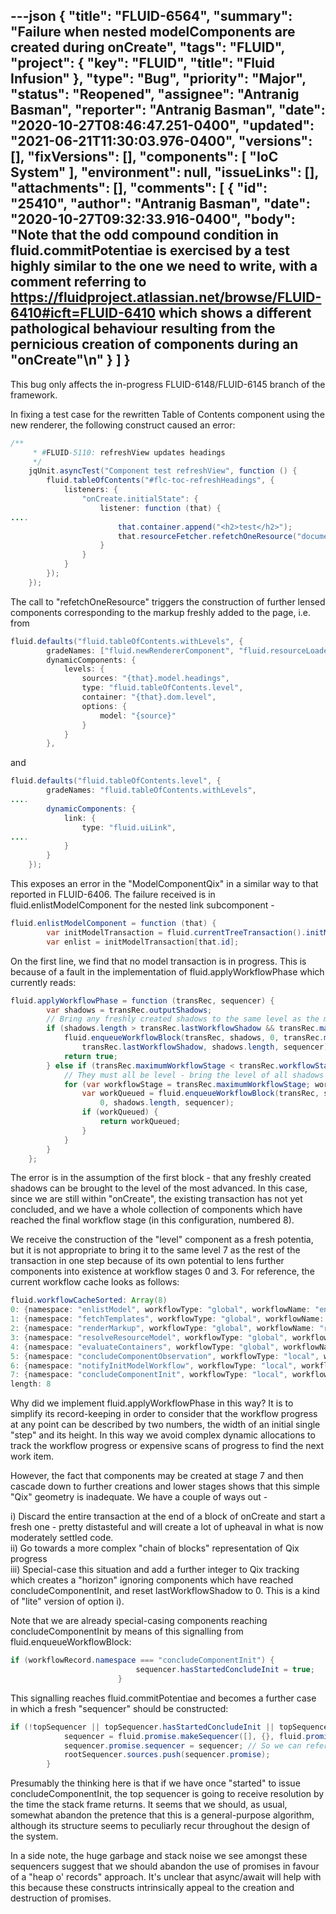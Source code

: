 ---json
{
  "title": "FLUID-6564",
  "summary": "Failure when nested modelComponents are created during onCreate",
  "tags": "FLUID",
  "project": {
    "key": "FLUID",
    "title": "Fluid Infusion"
  },
  "type": "Bug",
  "priority": "Major",
  "status": "Reopened",
  "assignee": "Antranig Basman",
  "reporter": "Antranig Basman",
  "date": "2020-10-27T08:46:47.251-0400",
  "updated": "2021-06-21T11:30:03.976-0400",
  "versions": [],
  "fixVersions": [],
  "components": [
    "IoC System"
  ],
  "environment": null,
  "issueLinks": [],
  "attachments": [],
  "comments": [
    {
      "id": "25410",
      "author": "Antranig Basman",
      "date": "2020-10-27T09:32:33.916-0400",
      "body": "Note that the odd compound condition in fluid.commitPotentiae is exercised by a test highly similar to the one we need to write, with a comment referring to <https://fluidproject.atlassian.net/browse/FLUID-6410#icft=FLUID-6410> which shows a different pathological behaviour resulting from the pernicious creation of components during an \"onCreate\"\n"
    }
  ]
}
---
This bug only affects the in-progress FLUID-6148/FLUID-6145 branch of the framework.

In fixing a test case for the rewritten Table of Contents component using the new renderer, the following construct caused an error:

```java
/**
     * #FLUID-5110: refreshView updates headings
     */
    jqUnit.asyncTest("Component test refreshView", function () {
        fluid.tableOfContents("#flc-toc-refreshHeadings", {
            listeners: {
                "onCreate.initialState": {
                    listener: function (that) {
....
                        that.container.append("<h2>test</h2>");
                        that.resourceFetcher.refetchOneResource("documentHeadingsSource");
                    }
                }
            }
        });
    });
```

The call to "refetchOneResource" triggers the construction of further lensed components corresponding to the markup freshly added to the page, i.e. from

```java
fluid.defaults("fluid.tableOfContents.withLevels", {
        gradeNames: ["fluid.newRendererComponent", "fluid.resourceLoader"],
        dynamicComponents: {
            levels: {
                sources: "{that}.model.headings",
                type: "fluid.tableOfContents.level",
                container: "{that}.dom.level",
                options: {
                    model: "{source}"
                }
            }
        },
```

and

```java
fluid.defaults("fluid.tableOfContents.level", {
        gradeNames: "fluid.tableOfContents.withLevels",
....
        dynamicComponents: {
            link: {
                type: "fluid.uiLink",
....
            }
        }
    });
```

This exposes an error in the "ModelComponentQix" in a similar way to that reported in FLUID-6406. The failure received is in fluid.enlistModelComponent for the nested link subcomponent -&#x20;

```java
fluid.enlistModelComponent = function (that) {
        var initModelTransaction = fluid.currentTreeTransaction().initModelTransaction;
        var enlist = initModelTransaction[that.id];
```

On the first line, we find that no model transaction is in progress. This is because of a fault in the implementation of fluid.applyWorkflowPhase which currently reads:

```java
fluid.applyWorkflowPhase = function (transRec, sequencer) {
        var shadows = transRec.outputShadows;
        // Bring any freshly created shadows to the same level as the most currently advanced
        if (shadows.length > transRec.lastWorkflowShadow && transRec.maximumWorkflowStage > 0) {
            fluid.enqueueWorkflowBlock(transRec, shadows, 0, transRec.maximumWorkflowStage,
                transRec.lastWorkflowShadow, shadows.length, sequencer);
            return true;
        } else if (transRec.maximumWorkflowStage < transRec.workflowStageBreak) {
            // They must all be level - bring the level of all shadows to final level
            for (var workflowStage = transRec.maximumWorkflowStage; workflowStage < transRec.workflowStageBreak; ++workflowStage) {
                var workQueued = fluid.enqueueWorkflowBlock(transRec, shadows, workflowStage, workflowStage + 1,
                    0, shadows.length, sequencer);
                if (workQueued) {
                    return workQueued;
                }
            }
        }
    };
```

The error is in the assumption of the first block - that any freshly created shadows can be brought to the level of the most advanced. In this case, since we are still within "onCreate", the existing transaction has not yet concluded, and we have a whole collection of components which have reached the final workflow stage (in this configuration, numbered 8).&#x20;

We receive the construction of the "level" component as a fresh potentia, but it is not appropriate to bring it to the same level 7 as the rest of the transaction in one step because of its own potential to lens further components into existence at workflow stages 0 and 3. For reference, the current workflow cache looks as follows:

```java
fluid.workflowCacheSorted: Array(8)
0: {namespace: "enlistModel", workflowType: "global", workflowName: "enlistModel", gradeName: "fluid.modelComponent", workflowOptions: {...}, ...}
1: {namespace: "fetchTemplates", workflowType: "global", workflowName: "fetchTemplates", priority: {...}, gradeName: "fluid.templateResourceFetcher", ...}
2: {namespace: "renderMarkup", workflowType: "global", workflowName: "renderMarkup", priority: {...}, gradeName: "fluid.newRendererComponent", ...}
3: {namespace: "resolveResourceModel", workflowType: "global", workflowName: "resolveResourceModel", priority: {...}, gradeName: "fluid.modelComponent", ...}
4: {namespace: "evaluateContainers", workflowType: "global", workflowName: "evaluateContainers", priority: {...}, gradeName: "fluid.containerRenderingView", ...}
5: {namespace: "concludeComponentObservation", workflowType: "local", workflowName: "concludeComponentObservation", priority: {...}, gradeName: "fluid.component", ...}
6: {namespace: "notifyInitModelWorkflow", workflowType: "local", workflowName: "notifyInitModelWorkflow", priority: {...}, gradeName: "fluid.modelComponent", ...}
7: {namespace: "concludeComponentInit", workflowType: "local", workflowName: "concludeComponentInit", priority: {...}, gradeName: "fluid.component", ...}
length: 8
```

Why did we implement fluid.applyWorkflowPhase in this way? It is to simplify its record-keeping in order to consider that the workflow progress at any point can be described by two numbers, the width of an initial single "step" and its height. In this way we avoid complex dynamic allocations to track the workflow progress or expensive scans of progress to find the next work item.

However, the fact that components may be created at stage 7 and then cascade down to further creations and lower stages shows that this simple "Qix" geometry is inadequate. We have a couple of ways out -&#x20;

i) Discard the entire transaction at the end of a block of onCreate and start a fresh one - pretty distasteful and will create a lot of upheaval in what is now moderately settled code.\
ii) Go towards a more complex "chain of blocks" representation of Qix progress\
iii) Special-case this situation and add a further integer to Qix tracking which creates a "horizon" ignoring components which have reached concludeComponentInit, and reset lastWorkflowShadow to 0. This is a kind of "lite" version of option i).&#x20;

Note that we are already special-casing components reaching concludeComponentInit by means of this signalling from fluid.enqueueWorkflowBlock:

```java
if (workflowRecord.namespace === "concludeComponentInit") {
                            sequencer.hasStartedConcludeInit = true;
                        }
```

This signalling reaches fluid.commitPotentiae and becomes a further case in which a fresh "sequencer" should be constructed:

```java
if (!topSequencer || topSequencer.hasStartedConcludeInit || topSequencer.promise.disposition) {
            sequencer = fluid.promise.makeSequencer([], {}, fluid.promise.makeSequenceStrategy());
            sequencer.promise.sequencer = sequencer; // So we can reference it from the stack of sources
            rootSequencer.sources.push(sequencer.promise);
        }
```

Presumably the thinking here is that if we have once "started" to issue concludeComponentInit, the top sequencer is going to receive resolution by the time the stack frame returns. It seems that we should, as usual, somewhat abandon the pretence that this is a general-purpose algorithm, although its structure seems to peculiarly recur throughout the design of the system.

In a side note, the huge garbage and stack noise we see amongst these sequencers suggest that we should abandon the use of promises in favour of a "heap o' records" approach. It's unclear that async/await will help with this because these constructs intrinsically appeal to the creation and destruction of promises.

        